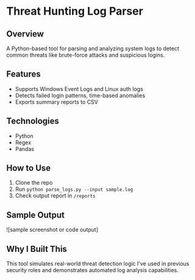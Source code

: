 # Threat Hunting Log Parser

## Overview
A Python-based tool for parsing and analyzing system logs to detect common threats like brute-force attacks and suspicious logins.

## Features
- Supports Windows Event Logs and Linux auth logs
- Detects failed login patterns, time-based anomalies
- Exports summary reports to CSV

## Technologies
- Python
- Regex
- Pandas

## How to Use
1. Clone the repo
2. Run `python parse_logs.py --input sample.log`
3. Check output report in `/reports`

## Sample Output
![sample screenshot or code output]

## Why I Built This
This tool simulates real-world threat detection logic I've used in previous security roles and demonstrates automated log analysis capabilities.
